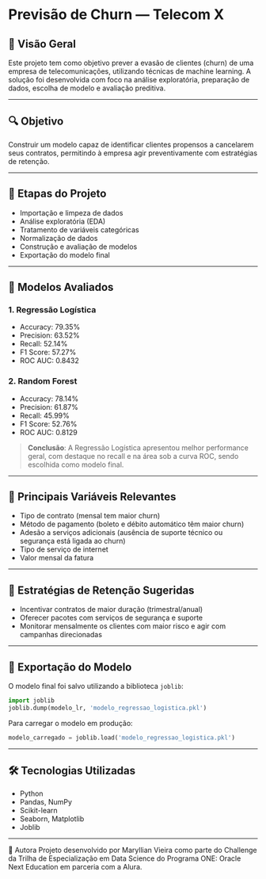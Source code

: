 
# Previsão de Churn — Telecom X

## 📌 Visão Geral

Este projeto tem como objetivo prever a evasão de clientes (churn) de uma empresa de telecomunicações, utilizando técnicas de machine learning. A solução foi desenvolvida com foco na análise exploratória, preparação de dados, escolha de modelo e avaliação preditiva.

---

## 🔍 Objetivo

Construir um modelo capaz de identificar clientes propensos a cancelarem seus contratos, permitindo à empresa agir preventivamente com estratégias de retenção.

---

## 🧩 Etapas do Projeto

- Importação e limpeza de dados
- Análise exploratória (EDA)
- Tratamento de variáveis categóricas
- Normalização de dados
- Construção e avaliação de modelos
- Exportação do modelo final

---

## 🧪 Modelos Avaliados

### 1. Regressão Logística

- Accuracy: 79.35%
- Precision: 63.52%
- Recall: 52.14%
- F1 Score: 57.27%
- ROC AUC: 0.8432

### 2. Random Forest

- Accuracy: 78.14%
- Precision: 61.87%
- Recall: 45.99%
- F1 Score: 52.76%
- ROC AUC: 0.8129

> **Conclusão**: A Regressão Logística apresentou melhor performance geral, com destaque no recall e na área sob a curva ROC, sendo escolhida como modelo final.

---

## 🔎 Principais Variáveis Relevantes

- Tipo de contrato (mensal tem maior churn)
- Método de pagamento (boleto e débito automático têm maior churn)
- Adesão a serviços adicionais (ausência de suporte técnico ou segurança está ligada ao churn)
- Tipo de serviço de internet
- Valor mensal da fatura

---

## 🧠 Estratégias de Retenção Sugeridas

- Incentivar contratos de maior duração (trimestral/anual)
- Oferecer pacotes com serviços de segurança e suporte
- Monitorar mensalmente os clientes com maior risco e agir com campanhas direcionadas

---

## 💾 Exportação do Modelo

O modelo final foi salvo utilizando a biblioteca `joblib`:

```python
import joblib
joblib.dump(modelo_lr, 'modelo_regressao_logistica.pkl')
```

Para carregar o modelo em produção:

```python
modelo_carregado = joblib.load('modelo_regressao_logistica.pkl')
```

---

## 🛠️ Tecnologias Utilizadas

- Python
- Pandas, NumPy
- Scikit-learn
- Seaborn, Matplotlib
- Joblib

---

👤 Autora
Projeto desenvolvido por Maryllian Vieira como parte do Challenge da Trilha de Especialização em Data Science do Programa ONE: Oracle Next Education em parceria com a Alura.
